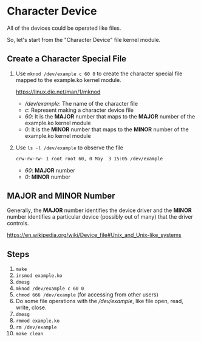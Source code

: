 # Character Device

All of the devices could be operated like files.

So, let's start from the "Character Device" file kernel module.

## Create a Character Special File

1. Use ``` mknod /dev/example c 60 0 ``` to create the character special file mapped to the example.ko kernel module.

	https://linux.die.net/man/1/mknod

	* _/dev/example_: The name of the character file
	* _c_: Represent making a character device file
	* _60_: It is the **MAJOR** number that maps to the **MAJOR** number of the example.ko kernel module
	* _0_: It is the **MINOR** number that maps to the **MINOR** number of the example.ko kernel module

2. Use ``` ls -l /dev/example ``` to observe the file

	```sh
	crw-rw-rw- 1 root root 60, 0 May  3 15:05 /dev/example
	```

	* _60_: **MAJOR** number
	* _0_: **MINOR** number

## MAJOR and MINOR Number

Generally, the **MAJOR** number identifies the device driver and the **MINOR** number identifies a particular device (possibly out of many) that the driver controls.

https://en.wikipedia.org/wiki/Device_file#Unix_and_Unix-like_systems

## Steps

1. ``` make ```
2. ``` insmod example.ko ```
3. ``` dmesg ```
4. ``` mknod /dev/example c 60 0 ```
5. ``` chmod 666 /dev/example ``` (for accessing from other users)
6. Do some file operations with the */dev/example*, like file open, read, write, close.
7. ``` dmesg ```
8. ``` rmmod example.ko ```
9. ``` rm /dev/example ```
10. ``` make clean ```
